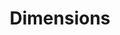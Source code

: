 ---
bigquery: https://console.cloud.google.com/bigquery?p=covid-19-dimensions-ai&page=table&d=data&t=publications
contributors: Digital Science, https://www.digital-science.com/
cost: Free for personal, non-commercial use.
description: Dimensions contains more than 100 million publications, ranging from
  articles published in scholarly journals, books and book chapters, to preprints
  and conference proceedings. All publications are contextualized with linked data
  sets, funding, publications, patents, clinical trials, and policy documents. You
  can also view associated categories, funders, institutions, and researcher profiles.
documentation: https://docs.dimensions.ai/bigquery/index.html
last_edit: 04/11/2022, 13:16:02
location: https://www.dimensions.ai/products/free/
maintained_by: Digital Science, https://www.digital-science.com/
schema_fields:
- acronym
- category_bra
- filing_status
- foa_number
- external_ids
- funder_org_countries
- funding_cad
- reference_ids
- associated_publication_doi
- start_year
- aliases
- category_rcdc
- labels
- citations
- category_hrcs_rac
- assignee_countries
- publication_year
- types
- assignee_orgs
- granted_year
- acknowledgements
- journal
- brief_title
- editors
- category_hra
- resulting_publication_ids
- cpc
- abstract
- year
- clinical_trial_ids
- id
- priority_year
- funding_currency
- investigators
- wikipedia_url
- authors
- embargo_date
- associated_publication_pmid
- gender
- funder_countries
- status
- repository_name
- issue
- priority_date
- research_orgs
- cited_by_ids
- date_imported_gbq
- email_address
- description
- parent_id
- categories
- category_icrp_ct
- ipcr
- phase
- funding_gbp
- legal_events
- volume
- conditions
- journal_lists
- funding_chf
- research_org_city_names
- active_years
- funding_jpy
- linkout
- funding_eur
- funder_orgs
- book_series_title
- funder_org_state_codes
- interventions
- pmcid
- category_sdg
- current_assignee_orgs
- funder_org
- conference
- isbn
- language
- start_date
- funding_aud
- registry
- date_modified
- original_title
- inventor_names
- concepts
- publisher
- end_year
- open_access_categories
- doi
- funding_amount
- repository_url
- granted_date
- title
- original_assignee_orgs
- original_abstract
- funder_org_cities
- funder_org_acronyms
- family_members_ids
- family_id
- research_org_countries
- research_org_cities
- arxiv_id
- funding_nzd
- end_date
- family_count
- researcher_ids
- mesh_terms
- category_icrp_cso
- current_assignee
- links
- subtitles
- created_date
- acronyms
- grant_number
- current_assignee_countries
- publication_ids
- type
- research_org_state_names
- legal_status
- address
- expiration_date
- pages
- patent_ids
- name
- proceedings_title
- date_inserted
- publication_date
- supporting_grant_ids
- organisation_details
- mesh_headings
- kind
- funding_usd
- date
- metrics
- eisbn
- citation_string
- expiration_year
- relationships
- date_online
- jurisdiction
- associated_publication_id
- book_title
- funding_cny
- filing_date
- pmid
- research_org_country_names
- date_print
- category_uoa
- original_assignee
- altmetrics
- original_assignee_countries
- category_hrcs_hc
- source_id
- license
- research_org_state_codes
- date_normal
- citations_count
- category_for
- resulting_publication_doi
- funding_details
- repository_id
- associated_grant_ids
- application_number
- established
- open_access_categories_v2
- associated_publication_arxiv_id
- filing_year
shortname: dimensions
tags:
- scholarly literature
- patents
- funding
- clinical trials
- academic profiles
terms_of_use: 'Use of both the Dimensions COVID-19 dataset and full Dimensions dataset
  are subject to the Dimensions Terms of use: https://www.dimensions.ai/policies-terms-legal '
title: Dimensions
uuid: dcff88bd-fe6b-4fdb-8159-809bf9d7bc1c
---